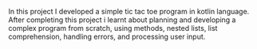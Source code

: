 In this project I developed a simple tic tac toe program in kotlin language.
After completing this project i learnt about planning and developing a complex program from scratch, using methods, nested lists, list comprehension, handling errors, and processing user input.
